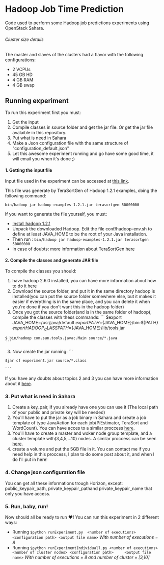 # Hadoop Job Time Prediction

Code used to perform some Hadoop job predictions experiments using OpenStack Sahara.

###### Cluster size details

The master and slaves of the clusters had a flavor with the following configurations:
  - 2 VCPUs
  - 45 GB HD
  - 4 GB RAM
  - 4 GB swap

## Running experiment

To run this experiment first you must:
  1. Get the input
  2. Compile classes in source folder and get the jar file. Or get the jar file avalaible in this repository.
  3. Put what is need in Sahara
  4. Make a Json configuration file with the same structure of "configuration_default.json"
  5. Let this awesome experiment running and go have some good time, it will email you when it's done ;)

#### 1. Getting the input file

Input file used in the experiment can be accessed at [this link](https://www.dropbox.com/s/1e4zdjq6l8tj7eb/5GB?dl=0). 

This file was generate by TeraSortGen of Hadoop 1.2.1 examples, doing the following command:

`bin/hadoop jar hadoop-examples-1.2.1.jar terasortgen 50000000`

If you want to generate the file yourself, you must:
- [Install hadoop 1.2.1](https://hadoop.apache.org/docs/r1.2.1/single_node_setup.html#Installing+Software)
- Unpack the downloaded Hadoop. Edit the file conf/hadoop-env.sh to define at least JAVA_HOME to be the root of your Java installation.
- Then run : `bin/hadoop jar hadoop-examples-1.2.1.jar terasortgen 50000000`
- In case of doubts: more information about TeraSortGen [here](http://www.michael-noll.com/blog/2011/04/09/benchmarking-and-stress-testing-an-hadoop-cluster-with-terasort-testdfsio-nnbench-mrbench/)

 
#### 2. Compile the classes and generate JAR file

To compile the classes you should:
  1. have hadoop 2.6.0 installed, you can have more information about how to do it [here](https://hadoop.apache.org/docs/r2.6.0/hadoop-project-dist/hadoop-common/SingleCluster.html)
  2. Download the source folder, and put it in the same directory hadoop is installed(you can put the source folder somewhere else, but it makes it easier if everything is in the same place, and you can delete it when you're done if you don't want this in the hadoop folder)
  2. Once you got the source folder(and is in the same folder of hadoop), compile the classes with thess commands:
    ```
    $export JAVA_HOME=/usr/java/default
    $export PATH=${JAVA_HOME}/bin:${PATH}
    $export HADOOP_CLASSPATH=${JAVA_HOME}/lib/tools.jar
    
    $ bin/hadoop com.sun.tools.javac.Main source/*.java
    ```
  3. Now create the jar running:
    ```
    
    $jar cf experiment.jar source/*.class
    
    ```

If you have any doubts about topics 2 and 3 you can have more information about it [here](https://hadoop.apache.org/docs/current/hadoop-mapreduce-client/hadoop-mapreduce-client-core/MapReduceTutorial.html).

### 3. Put what is need in Sahara

  1. Create a key_pair, if you already have one you can use it (The local path of your public and private key will be needed) 
  2. You'll have to put the jar as a job binary in Sahara and create a job template of type JavaAction for each job(PiEstimator, TeraSort and WordCount). You can have acces to a similar proccess [here](https://docs.google.com/presentation/d/12X1dvb8tbSPfE1gdIqzU3X8ImdrnLtp_n1D9tK9H8NI/edit?usp=sharing).
  2. You'll have to create a master and woker node group template, and a cluster template with(3,4,5,...10) nodes.
      A similar proccess can be seen [here](https://docs.google.com/presentation/d/1VYBbipv8cgMvRWc7oFYSIMWLSkEPBO08_HJ1aMdeeOI/edit?usp=sharing).
  3. create a volume and put the 5GB file in it. You can contact me if you need help in this proccess, I plan to do some post about it, and when I do I'll put in here!

### 4. Change json configuration file
  You can get all these informations trough Horizon, except: public_keypair_path, private_keypair_pathand private_keypair_name that only you have access.

### 5. Run, baby, run!

  Now should all be ready to run :heart:!
  You can run this experiment in 2 different ways:
  - Running 
    ```$python runExperiment.py  <number of executions> <configuration path> <output file name>```
    *With number of executions = 8*
  - Running 
    ```$python runExperimentIndividuall.py <number of executions> <number of cluster nodes> <configuration path>     <output file name>```
    *With number of executions = 8 and number of cluster = [3,10]*

  
  
  
